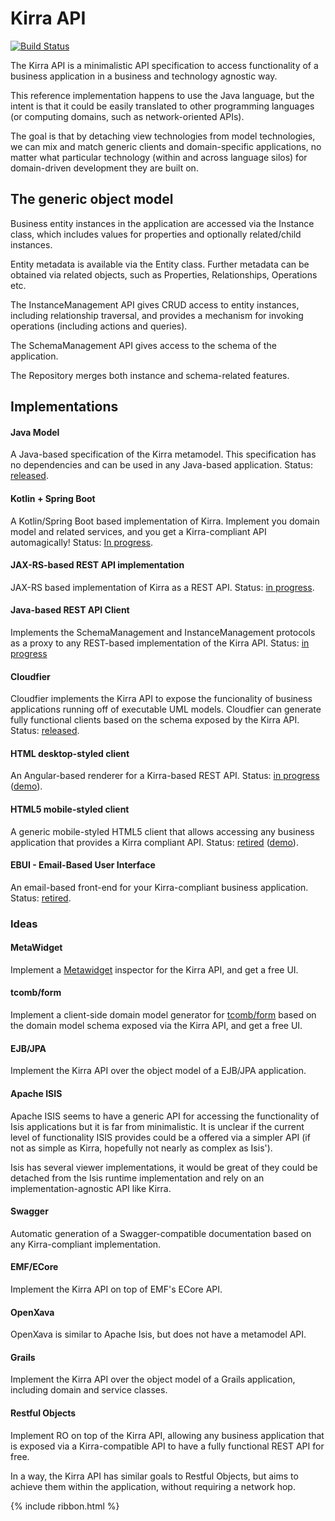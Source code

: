 ---
---
Kirra API
===

[![Build Status](https://travis-ci.org/abstratt/kirra.svg?branch=master)](https://travis-ci.org/abstratt/kirra?branch=master)

The Kirra API is a minimalistic API specification to access functionality of a business application in a business and technology agnostic way. 

This reference implementation happens to use the Java language, but the intent is that it could be easily translated to other programming languages (or computing domains, such as network-oriented APIs).

The goal is that by detaching view technologies from model technologies, we can mix and match generic clients and domain-specific applications, no matter what particular technology (within and across language silos) for domain-driven development they are built on.

The generic object model
-----------------
Business entity instances in the application are accessed via the Instance class, which includes values for properties and optionally related/child instances.

Entity metadata is available via the Entity class. Further metadata can be obtained via related objects, such as Properties, Relationships, Operations etc.

The InstanceManagement API gives CRUD access to entity instances, including relationship traversal, and provides a mechanism for invoking operations (including actions and queries).  

The SchemaManagement API gives access to the schema of the application.

The Repository merges both instance and schema-related features. 


Implementations
----------------

#### Java Model
A Java-based specification of the Kirra metamodel. This specification has no dependencies and can be used in any Java-based application. Status: [released](http://github.com/abstratt/kirra/tree/master/com.abstratt.kirra.api).

#### Kotlin + Spring Boot
A Kotlin/Spring Boot based implementation of Kirra. Implement you domain model and related services, and you get a Kirra-compliant API automagically! Status: [In progress](http://github.com/abstratt/kirra-boot/).

#### JAX-RS-based REST API implementation
JAX-RS based implementation of Kirra as a REST API. Status: [in progress](http://github.com/abstratt/kirra/tree/master/com.abstratt.kirra.rest.resources).

#### Java-based REST API Client
Implements the SchemaManagement and InstanceManagement protocols as a proxy to any REST-based implementation of the Kirra API. Status: [in progress](http://github.com/abstratt/kirra/tree/master/com.abstratt.kirra.rest.client)

#### Cloudfier
Cloudfier implements the Kirra API to expose the funcionality of business applications running off of executable UML models. Cloudfier can generate fully functional clients based on the schema exposed by the Kirra API. Status: [released](http://cloudfier.com/doc).

#### HTML desktop-styled client

An Angular-based renderer for a Kirra-based REST API. Status: [in progress](http://github.com/abstratt/kirra-angular) ([demo](http://develop.cloudfier.com/kirra-api/kirra-ng/?app-uri=http://develop.cloudfier.com/services/api-v2/test-cloudfier-examples-carserv#/dashboard)).

#### HTML5 mobile-styled client
A generic mobile-styled HTML5 client that allows accessing any business application that provides a Kirra compliant API. Status: [retired](http://github.com/abstratt/kirra/tree/master/kirra_qooxdoo) ([demo](http://develop.cloudfier.com/kirra-api/kirra_qooxdoo/build/?app-path=/services/api-v2/demo-cloudfier-examples-taxi-fleet)).

#### EBUI - Email-Based User Interface
An email-based front-end for your Kirra-compliant business application. Status: [retired](http://github.com/abstratt/ebui).

###  Ideas

#### MetaWidget

Implement a [Metawidget](http://metawidget.org) inspector for the Kirra API, and get a free UI.

#### tcomb/form

Implement a client-side domain model generator for [tcomb/form](http://gcanti.github.io/tcomb-form/) based on the domain model schema exposed via the Kirra API, and get a free UI.

#### EJB/JPA
Implement the Kirra API over the object model of a EJB/JPA application.

#### Apache ISIS
Apache ISIS seems to have a generic API for accessing the functionality of Isis applications but it is far from minimalistic. It is unclear if the current level of functionality ISIS provides could be a offered via a simpler API (if not as simple as Kirra, hopefully not nearly as complex as Isis').

Isis has several viewer implementations, it would be great of they could be detached from the Isis runtime implementation and rely on an implementation-agnostic API like Kirra. 

#### Swagger

Automatic generation of a Swagger-compatible documentation based on any Kirra-compliant implementation.

#### EMF/ECore
Implement the Kirra API on top of EMF's ECore API.

#### OpenXava
OpenXava is similar to Apache Isis, but does not have a metamodel API. 

#### Grails
Implement the Kirra API over the object model of a Grails application, including domain and service classes.

#### Restful Objects
Implement RO on top of the Kirra API, allowing any business application that is exposed via a Kirra-compatible API to have a fully functional REST API for free.

In a way, the Kirra API has similar goals to Restful Objects, but aims to achieve them within the application, without requiring a network hop.

{% include ribbon.html %}
